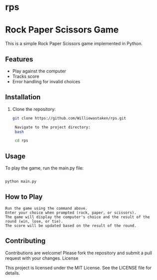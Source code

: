 # rps
# Rock Paper Scissors Game

This is a simple Rock Paper Scissors game implemented in Python.

## Features
- Play against the computer
- Tracks score
- Error handling for invalid choices

## Installation
1. Clone the repository:
   ```bash
   git clone https://github.com/Williewastaken/rps.git

    Navigate to the project directory:
    bash

    cd rps
   ```

## Usage

To play the game, run the main.py file:
```bash

python main.py
```

## How to Play

    Run the game using the command above.
    Enter your choice when prompted (rock, paper, or scissors).
    The game will display the computer's choice and the result of the round (win, lose, or tie).
    The score will be updated based on the result of the round.

## Contributing

Contributions are welcome! Please fork the repository and submit a pull request with your changes.
License

This project is licensed under the MIT License. See the LICENSE file for details.
